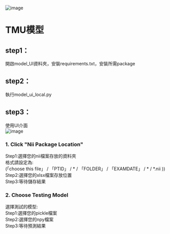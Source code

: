 ![image](https://github.com/tircra3/model/raw/main/model_img/TIRClogo.png)
# TMU模型
## step1：<br>
開啟model_UI資料夾，安裝requirements.txt，安裝所需package <br>
## step2：<br>
執行model_ui_local.py <br>
## step3：<br>
使用UI介面 <br>
![image](https://github.com/tircra3/model/raw/main/model_img/UI.png)

### 1. Click "Nii Package Location" <br>
Step1:選擇您的nii檔案存放的資料夾 <br>
格式請設定為: <br>
(「choose this file」 / 「PTID」 / * / 「FOLDER」 / 「EXAMDATE」 / * / *.nii )) <br>
Step2:選擇您的xlsx檔案存放位置 <br>
Step3:等待儲存結果 <br>

### 2. Choose Testing Model <br>
選擇測試的模型: <br>
Step1:選擇您的pickle檔案 <br>
Step2:選擇您的npy檔案 <br>
Step3:等待預測結果 <br>
